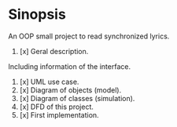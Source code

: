 # Sinopsis

An OOP small project to read synchronized lyrics.

1. [x] Geral description.

Including information of the interface.

1. [x] UML use case.
2. [x] Diagram of objects (model).
3. [x] Diagram of classes (simulation).
5. [x] DFD of this project.
4. [x] First implementation.
